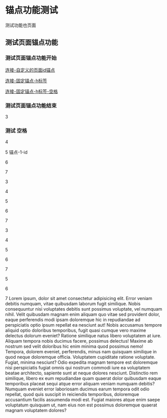 # 锚点功能测试

测试功能也页面

## 测试页面锚点功能

### 测试页面锚点功能开始

[连接-自定义的页面id锚点](#1)

[连接-固定锚点-h标签](#测试页面锚点功能结束)

[连接-固定锚点-h标签-空格](#测试-空格)

### 测试页面锚点功能结束


3

### 测试 空格

4

5 <span id="1" style="margin-top: 100px;">锚点-1-id</span>

6

7

3

4

5

6

7


3

4

5

6

7

5

6

7 Lorem ipsum, dolor sit amet consectetur adipisicing elit. Error veniam debitis numquam, vitae quibusdam laborum fugit similique. Nobis consequuntur nisi voluptates debitis sunt possimus voluptate, vel numquam nihil. Velit quibusdam magnam enim aliquam quo vitae sed provident dolor, eaque perferendis modi ipsam doloremque hic in repudiandae ad perspiciatis optio ipsum repellat ea nesciunt aut! Nobis accusamus tempore aliquid optio doloribus temporibus, fugit quasi cumque vero maxime delectus dolorum eveniet? Ratione similique natus libero voluptatem at iure. Aliquam tempora nobis ducimus facere, possimus delectus! Maxime ab nostrum sed velit doloribus hic enim minima quod possimus nemo! Tempora, dolorem eveniet, perferendis, minus nam quisquam similique in quod neque doloremque officia. Voluptatem cupiditate ratione voluptate. Fugiat, minima nesciunt? Odio expedita magnam tempore est doloremque nisi perspiciatis fugiat omnis qui nostrum commodi iure ea voluptatem beatae architecto, sapiente sunt at neque dolores nesciunt. Distinctio rem similique, libero ex eum repudiandae quam quaerat dolor quibusdam eaque temporibus placeat sequi atque error aliquam veniam numquam debitis? Numquam eveniet error laboriosam ducimus earum tempora odit odio repellat, quod quis suscipit in reiciendis temporibus, doloremque accusantium facilis assumenda modi est. Fugiat maiores atque enim saepe voluptatum quisquam ut, nam eius non est possimus doloremque quaerat magnam voluptatem dolores? 


